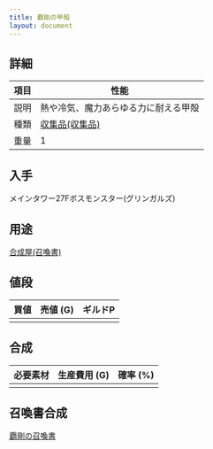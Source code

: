 ```yaml
---
title: 覇剛の甲殻
layout: document
---
```

## 詳細

|項目|性能|
|---|---|
|説明|熱や冷気、魔力あらゆる力に耐える甲殻|
|種類|[収集品(収集品)](収集品(収集品))|
|重量|1|

## 入手

メインタワー27Fボスモンスター(グリンガルズ)

## 用途

[合成屋(召喚書)](合成屋(召喚書))

## 値段

|買値|売値 (G)|ギルドP|
|---|---|---|
||||

## 合成

|必要素材|生産費用 (G)|確率 (%)|
|---|---|---|
||||

## 召喚書合成

[覇剛の召喚書](覇剛の召喚書)
